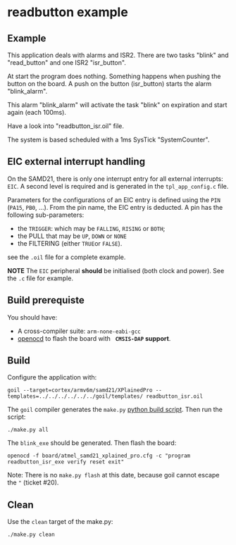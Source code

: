 # readbutton example

## Example
This application deals with alarms and ISR2.
There are two tasks "blink" and "read_button" and one ISR2 "isr_button".

At start the program does nothing.
Something happens when pushing the button on the board.
A push on the button (isr_button) starts the alarm "blink_alarm".

This alarm "blink_alarm" will activate the task "blink" on expiration and start again (each 100ms).

Have a look into "readbutton_isr.oil" file.

The system is based scheduled with a 1ms SysTick "SystemCounter".

## EIC external interrupt handling

On the SAMD21, there is only one interrupt entry for all external interrupts: `EIC`. A second level is required and is generated in the `tpl_app_config.c` file. 

Parameters for the configurations of an EIC entry is defined using the `PIN` (`PA15`, `PB0`, …). From the pin name, the EIC entry is deducted. A pin has the following sub-parameters:

 * the `TRIGGER`: which may be `FALLING`, `RISING` or `BOTH`;
 * the PULL that may be `UP`, `DOWN` or `NONE`
 * the FILTERING (either `TRUE`or `FALSE`).

see the `.oil` file for a complete example.

**NOTE** The `EIC` peripheral **should** be initialised (both clock and power). See the `.c` file for example.

## Build prerequiste

You should have: 

 * A cross-compiler suite: `arm-none-eabi-gcc`
 * [openocd](http://openocd.org/) to flash the board with **` CMSIS-DAP` support**.


## Build

Configure the application with: 

```
goil --target=cortex/armv6m/samd21/XPlainedPro --templates=../../../../../../goil/templates/ readbutton_isr.oil
```

The `goil` compiler generates the `make.py` [python build script](https://github.com/TrampolineRTOS/trampoline/wiki/Application-Build-system). Then run the script:

```
./make.py all
```

The `blink_exe` should be generated. Then flash the board:

```
openocd -f board/atmel_samd21_xplained_pro.cfg -c "program readbutton_isr_exe verify reset exit"
```

Note: There is no `make.py flash` at this date, because goil cannot escape the `"` (ticket #20).

## Clean

Use the `clean` target of the make.py:

```
./make.py clean
```
